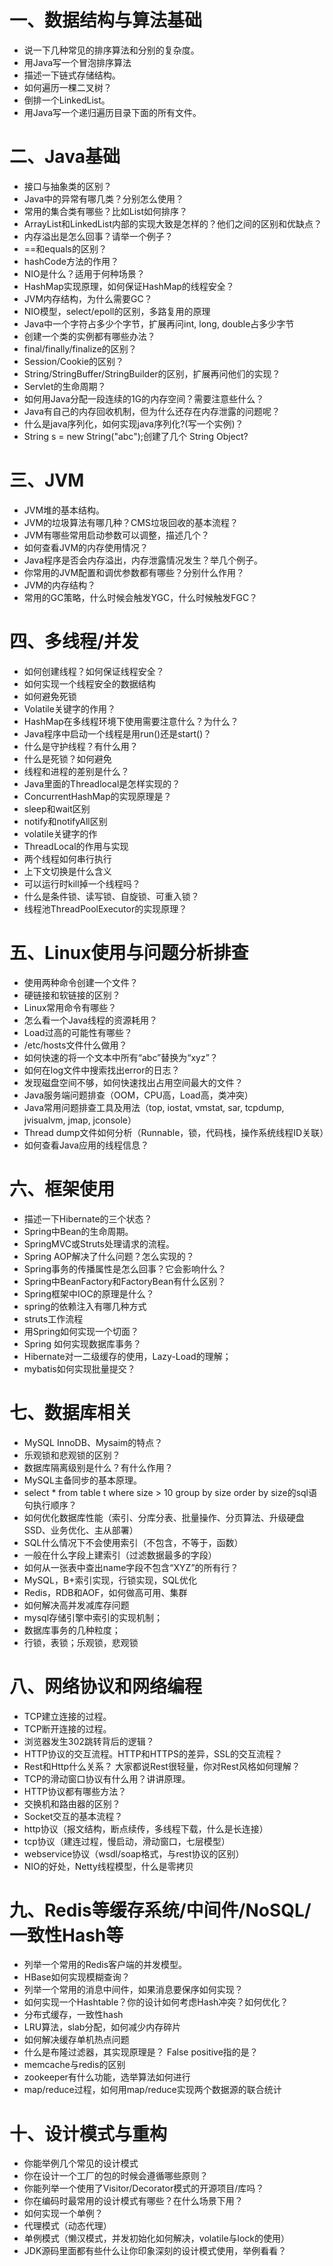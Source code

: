 # 一、数据结构与算法基础
* 说一下几种常见的排序算法和分别的复杂度。
* 用Java写一个冒泡排序算法
* 描述一下链式存储结构。
* 如何遍历一棵二叉树？
* 倒排一个LinkedList。
* 用Java写一个递归遍历目录下面的所有文件。

# 二、Java基础
* 接口与抽象类的区别？
* Java中的异常有哪几类？分别怎么使用？
* 常用的集合类有哪些？比如List如何排序？
* ArrayList和LinkedList内部的实现大致是怎样的？他们之间的区别和优缺点？
* 内存溢出是怎么回事？请举一个例子？
* ==和equals的区别？
* hashCode方法的作用？
* NIO是什么？适用于何种场景？
* HashMap实现原理，如何保证HashMap的线程安全？
* JVM内存结构，为什么需要GC？
* NIO模型，select/epoll的区别，多路复用的原理
* Java中一个字符占多少个字节，扩展再问int, long, double占多少字节
* 创建一个类的实例都有哪些办法？
* final/finally/finalize的区别？
* Session/Cookie的区别？
* String/StringBuffer/StringBuilder的区别，扩展再问他们的实现？
* Servlet的生命周期？
* 如何用Java分配一段连续的1G的内存空间？需要注意些什么？
* Java有自己的内存回收机制，但为什么还存在内存泄露的问题呢？
* 什么是java序列化，如何实现java序列化?(写一个实例)？
* String s = new String("abc");创建了几个 String Object?

# 三、JVM
* JVM堆的基本结构。
* JVM的垃圾算法有哪几种？CMS垃圾回收的基本流程？
* JVM有哪些常用启动参数可以调整，描述几个？
* 如何查看JVM的内存使用情况？
* Java程序是否会内存溢出，内存泄露情况发生？举几个例子。
* 你常用的JVM配置和调优参数都有哪些？分别什么作用？
* JVM的内存结构？
* 常用的GC策略，什么时候会触发YGC，什么时候触发FGC？

# 四、多线程/并发
* 如何创建线程？如何保证线程安全？
* 如何实现一个线程安全的数据结构
* 如何避免死锁
* Volatile关键字的作用？
* HashMap在多线程环境下使用需要注意什么？为什么？
* Java程序中启动一个线程是用run()还是start()？
* 什么是守护线程？有什么用？
* 什么是死锁？如何避免
* 线程和进程的差别是什么？
* Java里面的Threadlocal是怎样实现的？
* ConcurrentHashMap的实现原理是？
* sleep和wait区别
* notify和notifyAll区别
* volatile关键字的作
* ThreadLocal的作用与实现
* 两个线程如何串行执行
* 上下文切换是什么含义
* 可以运行时kill掉一个线程吗？
* 什么是条件锁、读写锁、自旋锁、可重入锁？
* 线程池ThreadPoolExecutor的实现原理？

# 五、Linux使用与问题分析排查
* 使用两种命令创建一个文件？
* 硬链接和软链接的区别？
* Linux常用命令有哪些？
* 怎么看一个Java线程的资源耗用？
* Load过高的可能性有哪些？
* /etc/hosts文件什么做用？
* 如何快速的将一个文本中所有“abc”替换为“xyz”？
* 如何在log文件中搜索找出error的日志？
* 发现磁盘空间不够，如何快速找出占用空间最大的文件？
* Java服务端问题排查（OOM，CPU高，Load高，类冲突）
* Java常用问题排查工具及用法（top, iostat, vmstat, sar, tcpdump, jvisualvm, jmap, jconsole）
* Thread dump文件如何分析（Runnable，锁，代码栈，操作系统线程ID关联）
* 如何查看Java应用的线程信息？

# 六、框架使用
* 描述一下Hibernate的三个状态？
* Spring中Bean的生命周期。
* SpringMVC或Struts处理请求的流程。
* Spring AOP解决了什么问题？怎么实现的？
* Spring事务的传播属性是怎么回事？它会影响什么？
* Spring中BeanFactory和FactoryBean有什么区别？
* Spring框架中IOC的原理是什么？
* spring的依赖注入有哪几种方式
* struts工作流程
* 用Spring如何实现一个切面？
* Spring 如何实现数据库事务？
* Hibernate对一二级缓存的使用，Lazy-Load的理解；
* mybatis如何实现批量提交？

# 七、数据库相关
* MySQL InnoDB、Mysaim的特点？
* 乐观锁和悲观锁的区别？
* 数据库隔离级别是什么？有什么作用？
* MySQL主备同步的基本原理。
* select * from table t where size > 10 group by size order by size的sql语句执行顺序？
* 如何优化数据库性能（索引、分库分表、批量操作、分页算法、升级硬盘SSD、业务优化、主从部署）
* SQL什么情况下不会使用索引（不包含，不等于，函数）
* 一般在什么字段上建索引（过滤数据最多的字段）
* 如何从一张表中查出name字段不包含“XYZ”的所有行？
* MySQL，B+索引实现，行锁实现，SQL优化
* Redis，RDB和AOF，如何做高可用、集群
* 如何解决高并发减库存问题
* mysql存储引擎中索引的实现机制；
* 数据库事务的几种粒度；
* 行锁，表锁；乐观锁，悲观锁

# 八、网络协议和网络编程
* TCP建立连接的过程。
* TCP断开连接的过程。
* 浏览器发生302跳转背后的逻辑？
* HTTP协议的交互流程。HTTP和HTTPS的差异，SSL的交互流程？
* Rest和Http什么关系？ 大家都说Rest很轻量，你对Rest风格如何理解？
* TCP的滑动窗口协议有什么用？讲讲原理。
* HTTP协议都有哪些方法？
* 交换机和路由器的区别？
* Socket交互的基本流程？
* http协议（报文结构，断点续传，多线程下载，什么是长连接）
* tcp协议（建连过程，慢启动，滑动窗口，七层模型）
* webservice协议（wsdl/soap格式，与rest协议的区别）
* NIO的好处，Netty线程模型，什么是零拷贝

# 九、Redis等缓存系统/中间件/NoSQL/一致性Hash等
* 列举一个常用的Redis客户端的并发模型。
* HBase如何实现模糊查询？
* 列举一个常用的消息中间件，如果消息要保序如何实现？
* 如何实现一个Hashtable？你的设计如何考虑Hash冲突？如何优化？
* 分布式缓存，一致性hash
* LRU算法，slab分配，如何减少内存碎片
* 如何解决缓存单机热点问题
* 什么是布隆过滤器，其实现原理是？ False positive指的是？
* memcache与redis的区别
* zookeeper有什么功能，选举算法如何进行
* map/reduce过程，如何用map/reduce实现两个数据源的联合统计

# 十、设计模式与重构
* 你能举例几个常见的设计模式
* 你在设计一个工厂的包的时候会遵循哪些原则？
* 你能列举一个使用了Visitor/Decorator模式的开源项目/库吗？
* 你在编码时最常用的设计模式有哪些？在什么场景下用？
* 如何实现一个单例？
* 代理模式（动态代理）
* 单例模式（懒汉模式，并发初始化如何解决，volatile与lock的使用）
* JDK源码里面都有些什么让你印象深刻的设计模式使用，举例看看？
